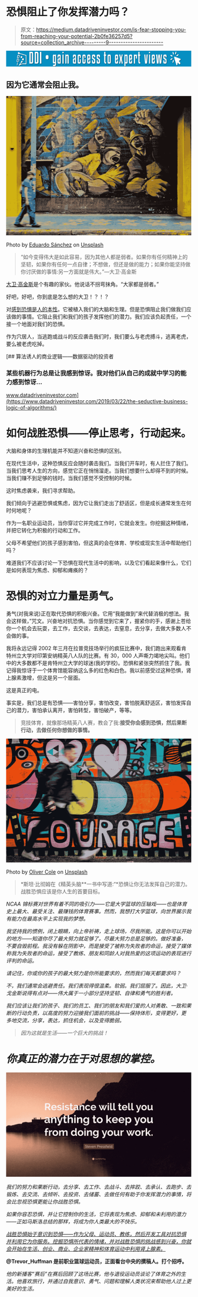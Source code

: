 # 恐惧阻止了你发挥潜力吗？

> 原文：<https://medium.datadriveninvestor.com/is-fear-stopping-you-from-reaching-your-potential-2b0fe36257d5?source=collection_archive---------9----------------------->

[![](img/4d0c421c15f47eacee6373900732fe33.png)](http://www.track.datadriveninvestor.com/1B9E)

## 因为它通常会阻止我。

![](img/1b648111360a33a78cc0ecb834d405da.png)

Photo by [Eduardo Sánchez](https://unsplash.com/@eduardoequis?utm_source=medium&utm_medium=referral) on [Unsplash](https://unsplash.com?utm_source=medium&utm_medium=referral)

> “如今变得伟大是如此容易，因为其他人都是弱者。如果你有任何精神上的坚韧，如果你有任何一点自律；不想做，但还是做的能力；如果你能坚持做你讨厌做的事情:另一方面就是伟大。”—大卫·高金斯

[大卫·高金斯](https://theascent.pub/david-goggins-an-inspirational-leader-or-unhappy-fanatic-9eecf920d7f2)是个有趣的家伙。他说话不拐弯抹角。“大家都是弱者。”

好吧，好吧，你到底是怎么想的大卫！？！？

对[感到恐惧是人的本性](https://medium.com/datadriveninvestor/5-self-awareness-tools-that-will-change-your-2019-b6fbedeecc9e)。它被植入我们的大脑和生理。但是恐惧阻止我们做我们应该做的事情。它阻止我们和我们的孩子发挥他们的潜力。我们应该负起责任，一个接一个地面对我们的恐惧。

作为穴居人，当逃跑或战斗的反应袭击我们时，我们要么与老虎搏斗，逃离老虎，要么被老虎吃掉。

[](https://www.datadriveninvestor.com/2019/03/22/the-seductive-business-logic-of-algorithms/) [## 算法诱人的商业逻辑——数据驱动的投资者

### 某些机器行为总是让我感到惊讶。我对他们从自己的成就中学习的能力感到惊讶…

www.datadriveninvestor.com](https://www.datadriveninvestor.com/2019/03/22/the-seductive-business-logic-of-algorithms/) 

# 如何战胜恐惧——停止思考，行动起来。

大脑和身体的生理机能并不知道兴奋和恐惧的区别。

在现代生活中，这种恐惧反应会随时袭击我们。当我们开车时，有人拦住了我们。当我们思考人生的方向，感觉它正在悄悄溜走。当我们想要什么却得不到的时候。当我们赚不到足够的钱时。当我们感觉不受控制的时候。

这时焦虑袭来，我们寻求帮助。

我们倾向于逃避恐惧或焦虑，因为它让我们走出了舒适区，但是成长通常发生在何时何地呢？

作为一名职业运动员，当你穿过它并完成工作时，它就会发生。你挖掘这种情绪，并把它转化为积极的行动和工作。

父母不希望他们的孩子感到害怕，但这真的会在体育、学校或现实生活中帮助他们吗？

难道我们不应该讨论一下恐惧在现代生活中的影响，以及它们看起来像什么，它们是如何表现为焦虑、抑郁和瘫痪的？

# 恐惧的对立力量是勇气。

勇气(对我来说)正在取代恐惧的积极兴奋。它用“我能做到”来代替消极的想法。我会这样做，”咒文。兴奋地对抗恐惧。当你感觉到它来了，握紧你的手，感谢上苍给你一个机会去玩耍，去工作，去交谈，去表达，去窒息，去分享，去做大多数人不会做的事。

我将永远记得 2002 年三月在拉普竞技场举行的疯狂比赛中，我们跑出来观看肯特州立大学对印第安纳精英八人队的比赛。有 30，000 人声嘶力竭地尖叫。他们中的大多数都不是肯特州立大学的球迷(我的学校)。恐惧和紧张突然抓住了我。我记得我惊讶于一个体育馆能容纳这么多的红色和白色。我以前感受过这种恐惧，肾上腺素激增，但这是另一个层面。

这是真正的电。

事实是，我们总是有恐惧——害怕分享，害怕改变，害怕脱离舒适区，害怕发挥自己的潜力，害怕承认离开，害怕转型，害怕破产，等等。

> 竞技体育，就像那场精英八人赛，教会了我:**接受你会感到恐惧，然后果断行动，去做任何你想做的事情。**

![](img/c7452779e475d98e7e85bfb3801a599c.png)

Photo by [Oliver Cole](https://unsplash.com/@oliver_photographer?utm_source=medium&utm_medium=referral) on [Unsplash](https://unsplash.com?utm_source=medium&utm_medium=referral)

> *斯坦·比彻姆在《精英头脑**一书中写道:“*恐惧让你无法发挥自己的潜力。战胜恐惧应该是你人生的首要目标。

*NCAA 锦标赛对世界有着不同的吸引力——它是大学篮球的压轴戏——也是体育史上最大、最受关注、最赚钱的体育赛事。然而，我想打大学篮球，向世界展示我有能力在最高水平上实现我的梦想。*

*我坚持我的惯例，闭上眼睛，向上帝祈祷，走上球场，尽我所能。这是你可以开始的地方——知道你尽了最大努力就足够了。尽最大努力总是足够的。做好准备，不要自毁前程。我没有躲在阴影中，而是接受了被称为失败者的命运，接受了媒体称我为失败者的命运，接受了教练、朋友和同龄人对我热爱的这项运动的表现进行评判的命运。*

*请记住，你或你的孩子的最大努力是你所能要求的，然而我们每天都要求吗？*

*不，我们通常会逃避责任。我们表现得很温柔。软弱。我们屈服了。因此，大卫·戈金斯说得有点对——伟大属于一小部分坚持坚韧、自律和勇气的胜利者。*

*我们应该让我们的孩子、我们的员工、我们的朋友和我们爱的人对勇敢、一致和果断的行动负责，以高度的努力迎接我们面前的挑战——保持体形，变得更好，更多地交流，分享，表达，抓住机会，以及变得脆弱。*

> *因为这就是生活——一个巨大的挑战！*

# *你真正的潜力在于对思想的掌控。*

*![](img/ec2b4ba272254b6481452e616b578e3f.png)*

*我们的努力和果断行动，去分享、去工作、去战斗、去摔跤、去承认、去跑步、去锻炼、去交流、去倾听、去投资、去储蓄、去做任何有助于你发挥潜力的事情，将会比忽视恐惧更能让你战胜恐惧。*

*如果你容忍恐惧，并让它控制你的生活，它将表现为焦虑、抑郁和未利用的潜力——正如马斯洛总结的那样，将成为你人类最大的不快乐。*

*[战胜恐惧始于意识到恐惧——作为父母、运动员、教练，然后开发工具对抗恐惧并利用它为你服务。挖掘恐惧所代表的情绪，并对战胜恐惧的挑战感到兴奋，你就会开始在生活、创业、商业、企业家精神和体育运动中利用肾上腺素。](https://theascent.pub/3-rules-of-an-unbreakable-you-dbafd9005624)*

**@Trevor_Huffman 是前职业篮球运动员，正面看台中央的撰稿人。打个招呼。**

*他的新播客“赛后”在赛后回顾了这场比赛，他与退役运动员谈论了体育之外的生活。他喜欢旅行，并通过自我意识、勇气、问题和理解人类状况来帮助他人过上更美好的生活。*